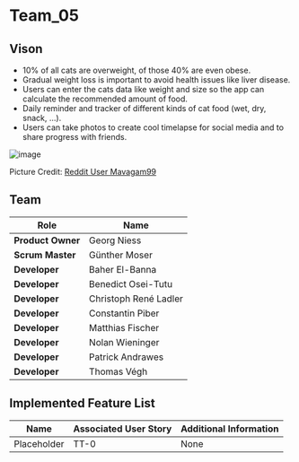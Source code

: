 # Team_05

## Vison
- 10% of all cats are overweight, of those 40% are even obese.
- Gradual weight loss is important to avoid health issues like liver disease.
- Users can enter the cats data like weight and size so the app can calculate the recommended amount of food.
- Daily reminder and tracker of different kinds of cat food (wet, dry, snack, ...).
- Users can take photos to create cool timelapse for social media and to share progress with friends.

![image](https://user-images.githubusercontent.com/73301780/112183163-488baf00-8bfe-11eb-9802-6c90a56ab01a.png)

Picture Credit: [Reddit User Mavagam99](https://www.reddit.com/r/aww/comments/98igqg/adopted_this_cute_and_very_overweight_kitty_a_few/)


## Team
| Role | Name |
| ---- | ---- |
| **Product Owner** | Georg Niess |
| **Scrum Master** | Günther Moser |
| **Developer** | Baher El-Banna |
| **Developer** | Benedict Osei-Tutu |
| **Developer** | Christoph René Ladler |
| **Developer** | Constantin Piber |
| **Developer** | Matthias Fischer |
| **Developer** | Nolan Wieninger |
| **Developer** | Patrick Andrawes |
| **Developer** | Thomas Végh |

## Implemented Feature List
| Name | Associated User Story | Additional Information |
| --- | --- | --- |
| Placeholder | TT-0 | None |

